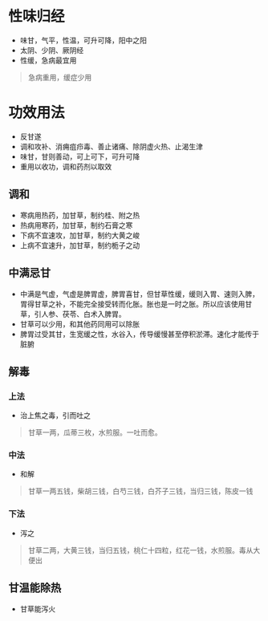 # 性味归经
- 味甘，气平，性温，可升可降，阳中之阳
- 太阴、少阴、厥阴经
- 性缓，急病最宜用
>急病重用，缓症少用
# 功效用法
- 反甘遂
- 调和攻补、消痈疽疖毒、善止诸痛、除阴虚火热、止渴生津
- 味甘，甘则善动，可上可下，可升可降
- 重用以收功，调和药剂以取效
## 调和
- 寒病用热药，加甘草，制约桂、附之热
- 热病用寒药，加甘草，制约石膏之寒
- 下病不宜速攻，加甘草，制约大黄之峻
- 上病不宜速升，加甘草，制约栀子之动
## 中满忌甘
- 中满是气虚，气虚是脾胃虚，脾胃喜甘，但甘草性缓，缓则入胃、速则入脾，胃得甘草之补，不能完全接受转而化胀。胀也是一时之胀。所以应该使用甘草，引人参、茯苓、白术入脾胃。
- 甘草可以少用，和其他药同用可以除胀
- 脾胃过受其甘，生宽缓之性，水谷入，传导缓慢甚至停积淤滞。速化才能传于脏腑
## 解毒
### 上法
- 治上焦之毒，引而吐之
>甘草一两，瓜蒂三枚，水煎服。一吐而愈。
### 中法
- 和解
>甘草一两五钱，柴胡三钱，白芍三钱，白芥子三钱，当归三钱，陈皮一钱
### 下法
- 泻之
>甘草二两，大黄三钱，当归五钱，桃仁十四粒，红花一钱，水煎服。毒从大便出
## 甘温能除热
- 甘草能泻火